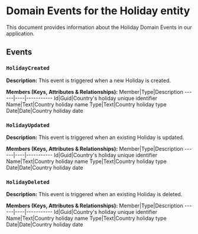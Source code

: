 # Domain Events for the Holiday entity

This document provides information about the Holiday Domain Events in our application.

## Events

### `HolidayCreated`

**Description:**
This event is triggered when a new Holiday is created.

**Members (Keys, Attributes & Relationships):**
Member|Type|Description
------|----|-----------
Id|Guid|Country's holiday unique identifier
Name|Text|Country holiday name
Type|Text|Country holiday type
Date|Date|Country holiday date


### `HolidayUpdated`

**Description:** 
This event is triggered when an existing Holiday is updated.

**Members (Keys, Attributes & Relationships):**
Member|Type|Description
------|----|-----------
Id|Guid|Country's holiday unique identifier
Name|Text|Country holiday name
Type|Text|Country holiday type
Date|Date|Country holiday date


### `HolidayDeleted`

**Description:**
This event is triggered when an existing Holiday is deleted.

**Members (Keys, Attributes & Relationships):**
Member|Type|Description
------|----|-----------
Id|Guid|Country's holiday unique identifier
Name|Text|Country holiday name
Type|Text|Country holiday type
Date|Date|Country holiday date

